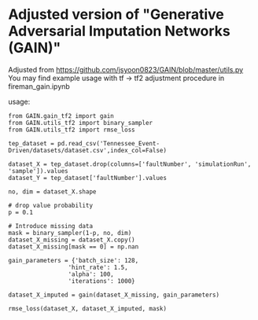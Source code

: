 # Adjusted version of "Generative Adversarial Imputation Networks (GAIN)"

Adjusted from https://github.com/jsyoon0823/GAIN/blob/master/utils.py <br/>
You may find example usage with tf -> tf2 adjustment procedure in fireman_gain.ipynb

usage:
```
from GAIN.gain_tf2 import gain
from GAIN.utils_tf2 import binary_sampler
from GAIN.utils_tf2 import rmse_loss

tep_dataset = pd.read_csv('Tennessee_Event-Driven/datasets/dataset.csv',index_col=False)

dataset_X = tep_dataset.drop(columns=['faultNumber', 'simulationRun', 'sample']).values
dataset_Y = tep_dataset['faultNumber'].values

no, dim = dataset_X.shape

# drop value probability
p = 0.1

# Introduce missing data
mask = binary_sampler(1-p, no, dim)
dataset_X_missing = dataset_X.copy()
dataset_X_missing[mask == 0] = np.nan

gain_parameters = {'batch_size': 128,
                 'hint_rate': 1.5,
                 'alpha': 100,
                 'iterations': 1000}
                 
dataset_X_imputed = gain(dataset_X_missing, gain_parameters)

rmse_loss(dataset_X, dataset_X_imputed, mask)
```
